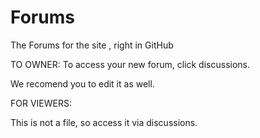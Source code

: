 # Forums
The Forums for the site , right in GitHub

TO OWNER:
To access your new forum, click discussions.

We recomend you to edit it as well.

FOR VIEWERS:

This is not a file, so access it via discussions.
